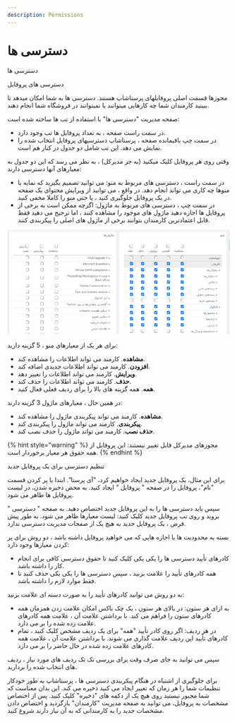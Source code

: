```yaml
---
description: Permissions
---
```


# دسترسی ها

دسترسی ها

دسترسی های پروفایل

مجوزها قسمت اصلی پروفایلهای پرستاشاپ هستند. دسترسی ها به شما امکان میدهد تا ببینید کارمندان شما چه کارهایی میتوانند یا نمیتوانند در فروشگاه شما انجام دهند.

صفحه مدیریت "دسترسی ها" با استفاده از تب ها ساخته شده است:

* در سمت راست صفحه ، به تعداد پروفایل ها تب وجود دارد.
* در سمت چپ باقیمانده صفحه ، پرستاشاپ دسترسیهای پروفایل انتخاب شده را نمایش می دهد. این تب شامل دو جدول در کنار هم است.

وقتی روی هر پروفایل کلیک میکنید (به جز مدیرکل) ، به نظر می رسد که این دو جدول به معیارهای آنها دسترسی دارند:

* در سمت راست ، دسترسی های مربوط به منو: می توانید تصمیم بگیرید که نمایه با منوها چه کاری می تواند انجام دهد. در واقع ، می توانید از ویرایش محتوای یک صفحه در یک پروفایل جلوگیری کنید ، یا حتی منو را کاملا مخفی کنید.
* در سمت چپ ، دسترسی های مربوط به ماژول: اگرچه ممکن است به برخی از پروفایل ها اجازه دهید ماژول های موجود را مشاهده کنند ، اما ترجیح می دهید فقط قابل اعتمادترین کارمندان بتوانند برخی از ماژول های اصلی را پیکربندی کنند.

![](<../../../../.gitbook/assets/0 (74).png>)

برای هر یک از معیارهای منو ، 5 گزینه دارید:

* **مشاهده**. کارمند می تواند اطلاعات را مشاهده کند.
* **افزودن**. کارمند می تواند اطلاعات جدیدی اضافه کند.
* **ویرایش**. کارمند می تواند اطلاعات را تغییر دهد.
* **حذف**. کارمند می تواند اطلاعات را حذف کند.
* **همه**. همه گزینه های بالا را برای ردیف فعلی فعال کنید.

در همین حال ، معیارهای ماژول 3 گزینه دارند:

* **مشاهده**. کارمند می تواند پیکربندی ماژول را مشاهده کند.
* **پیکربندی**. کارمند می تواند ماژول را پیکربندی کند.
* **حذف نصب**. کارمند می تواند ماژول را حذف نصب کند.

{% hint style="warning" %}
مجوزهای مدیرکل قابل تغییر نیستند: این پروفایل از همه حقوق هر معیار برخوردار است.
{% endhint %}

تنظیم دسترسی برای یک پروفایل جدید

برای این مثال، یک پروفایل جدید ایجاد خواهیم کرد، "آی پرستا". ابتدا با پر کردن قسمت "نام"، پروفایل را در صفحه " پروفایل " ایجاد کنید. به محض ذخیره شدن، در لیست پروفایل ها ظاهر می شود.

سپس باید دسترسی ها را به این پروفایل جدید اختصاص دهید. به صفحه " دسترسی " بروید و روی تب پروفایل جدید کلیک کنید: لیست معیارها ظاهر می شود. به طور پیش فرض ، یک پروفایل جدید به هیچ یک از صفحات مدیریت دسترسی ندارد.

بسته به محدودیت ها یا اجازه هایی که می خواهید پروفایل داشته باشد ، دو روش برای پر کردن معیارها وجود دارد:

* کادرهای تأیید دسترسی ها را یکی یکی کلیک کنید تا حقوق دسترسی کافی برای انجام کار را داشته باشد.
* همه کادرهای تأیید را علامت بزنید ، سپس دسترسی ها را یکی یکی حذف کنید تا فقط موارد لازم را داشته باشد.

به دو روش می توانید کادرهای تأیید را به صورت دسته ای علامت بزنید:

* به ازای هر ستون: در بالای هر ستون ، یک چک باکس امکان علامت زدن همزمان همه کادرهای ستون را فراهم می کند. با برداشتن علامت آن ، علامت همه کادرهای علامت زده شده را بر می دارد.
* در هر ردیف: اگر روی کادر تأیید "همه" برای یک ردیف مشخص کلیک کنید ، تمام کادرهای تأیید این ردیف علامت گذاری می شوند. با برداشتن علامت آن ، علامت همه کادرهای علامت زده شده در حال حاضر را بر می دارد.

سپس می توانید به جای صرف وقت برای بررسی تک تک ردیف های مورد نیاز ، ردیف های انتخاب شده را بردارید.

برای جلوگیری از اشتباه در هنگام پیکربندی دسترسی ها ، پرستاشاپ به طور خودکار تنظیمات شما را هر زمان که تغییر ایجاد می کنید ذخیره می کند. این بدان معناست که شما مجبور نیستید روی هیچ یک از دکمه های "ذخیره" کلیک کنید. پس از اختصاص مشخصات به پروفایل، می توانید به صفحه مدیریت "کارمندان" بازگردید و اختصاص دادن مشخصات جدید را به کارمندانی که به آن نیاز دارند شروع کنید.
